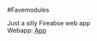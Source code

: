 #Favemodules

Just a silly Fireabse web app<br>
Webapp: <a href="https://favemodule.firebaseapp.com">App</a>